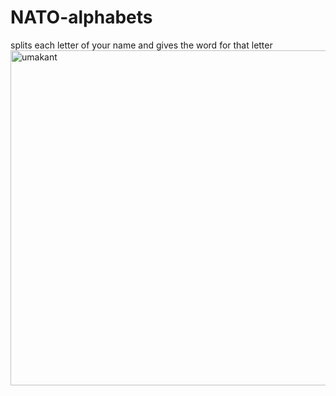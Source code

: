 # NATO-alphabets
splits each letter of your name and gives the word for that letter
<img width="536" alt="umakant" src="https://github.com/user-attachments/assets/3942bf8a-f986-4126-b71e-9c35db3a3833" />
